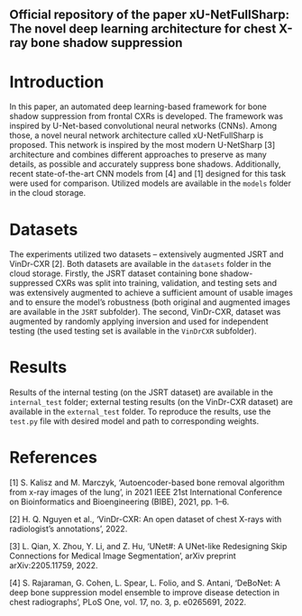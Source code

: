 ## Official repository of the paper xU-NetFullSharp: The novel deep learning architecture for chest X-ray bone shadow suppression

# Introduction
In this paper, an automated deep learning-based framework for bone shadow suppression from frontal CXRs is developed. The framework was inspired by U-Net-based convolutional neural networks (CNNs). 
Among those, a novel neural network architecture called xU-NetFullSharp is proposed. This network is inspired by the most modern U-NetSharp [3] architecture and combines different approaches to preserve as many details, as possible and accurately suppress bone shadows. 
Additionally, recent state-of-the-art CNN models from [4] and [1] designed for this task were used for comparison. Utilized models are available in the `models` folder in the cloud storage.

# Datasets
The experiments utilized two datasets – extensively augmented JSRT and VinDr-CXR [2]. Both datasets are available in the `datasets` folder in the cloud storage.
Firstly, the JSRT dataset containing bone shadow-suppressed CXRs was split into training, validation, and testing sets and was extensively augmented to achieve a sufficient amount of usable images and to ensure the model’s robustness (both original and augmented images are available in the `JSRT` subfolder).
The second, VinDr-CXR, dataset was augmented by randomly applying inversion and used for independent testing (the used testing set is available in the `VinDrCXR` subfolder). 

# Results
Results of the internal testing (on the JSRT dataset) are available in the `internal_test` folder; external testing results (on the VinDr-CXR dataset) are available in the `external_test` folder.
To reproduce the results, use the `test.py` file with desired model and path to corresponding weights.

# References
[1]	S. Kalisz and M. Marczyk, ‘Autoencoder-based bone removal algorithm from x-ray images of the lung’, in 2021 IEEE 21st International Conference on Bioinformatics and Bioengineering (BIBE), 2021, pp. 1–6.

[2]	H. Q. Nguyen et al., ‘VinDr-CXR: An open dataset of chest X-rays with radiologist’s annotations’, 2022.

[3]	L. Qian, X. Zhou, Y. Li, and Z. Hu, ‘UNet#: A UNet-like Redesigning Skip Connections for Medical Image Segmentation’, arXiv preprint arXiv:2205.11759, 2022.

[4]	S. Rajaraman, G. Cohen, L. Spear, L. Folio, and S. Antani, ‘DeBoNet: A deep bone suppression model ensemble to improve disease detection in chest radiographs’, PLoS One, vol. 17, no. 3, p. e0265691, 2022.
